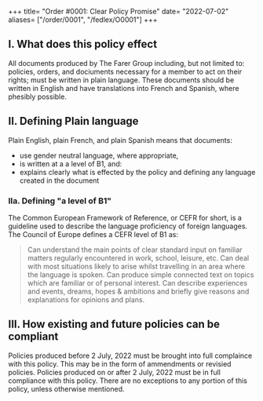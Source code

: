 +++
title= "Order #0001: Clear Policy Promise"
date= "2022-07-02"
aliases= ["/order/0001", "/fedlex/O0001"]
+++

## I. What does this policy effect
All documents produced by The Farer Group including, but not limited to: policies, orders, and dociuments necessary for a member to act on their rights; must be written in plain language. These documents should be written in English and have translations into French and Spanish, where phesibly possible.

## II. Defining Plain language
Plain English, plain French, and plain Spanish means that documents:
  - use gender neutral language, where appropriate,
  - is written at a a level of B1, and:
  - explains clearly what is effected by the policy and defining any language created in the document

### IIa. Defining "a level of B1"
The Common European Framework of Reference, or CEFR for short, is a guideline used to describe the language proficiency of foreign languages. The Council of Europe defines a CEFR level of B1 as:

  > Can understand the main points of clear standard input on familiar matters regularly encountered in work, school, leisure, etc. Can deal with most situations likely to arise whilst travelling in an area where the language is spoken.  Can produce simple connected text on topics which are familiar or of personal interest. Can describe experiences and events, dreams, hopes & ambitions and briefly give reasons and explanations for opinions and plans.

## III. How existing and future policies can be compliant
Policies produced before 2 July, 2022 must be brought into full complaince with this policy. This may be in the form of ammendments or revisied policies. Policies produced on or after 2 July, 2022 must be in full compliance with this policy. There are no exceptions to any portion of this policy, unless otherwise mentioned.


